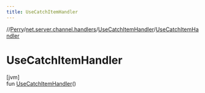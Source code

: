 ```yaml
---
title: UseCatchItemHandler
---
```

//[Perry](../../../index.html)/[net.server.channel.handlers](../index.html)/[UseCatchItemHandler](index.html)/[UseCatchItemHandler](-use-catch-item-handler.html)



# UseCatchItemHandler



[jvm]\
fun [UseCatchItemHandler](-use-catch-item-handler.html)()




